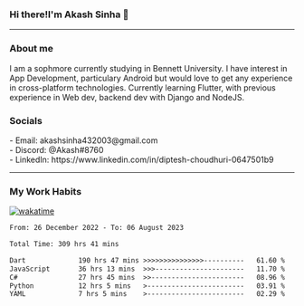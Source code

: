 <h3>Hi there!I'm Akash Sinha 👋</h3>

--- 

<h3>About me</h3>
I am a sophmore currently studying in Bennett University. I have interest in App Development, particulary Android but would love to get any experience in cross-platform technologies. Currently learning Flutter, with previous experience in Web dev, backend dev with Django and NodeJS.

<h3>Socials</h3>
 - Email: akashsinha432003@gmail.com<br>
 - Discord: @Akash#8760<br>
 - LinkedIn: https://www.linkedin.com/in/diptesh-choudhuri-0647501b9<br>


---

<h3>My Work Habits</h3>

[![wakatime](https://wakatime.com/badge/user/938b2951-49cf-4810-9b9e-c17cde3d3343.svg)](https://wakatime.com/@938b2951-49cf-4810-9b9e-c17cde3d3343)

<!--START_SECTION:waka-->

```txt
From: 26 December 2022 - To: 06 August 2023

Total Time: 309 hrs 41 mins

Dart             190 hrs 47 mins >>>>>>>>>>>>>>>----------   61.60 %
JavaScript       36 hrs 13 mins  >>>----------------------   11.70 %
C#               27 hrs 45 mins  >>-----------------------   08.96 %
Python           12 hrs 5 mins   >------------------------   03.91 %
YAML             7 hrs 5 mins    >------------------------   02.29 %
```

<!--END_SECTION:waka-->


